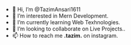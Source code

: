 - 👋 Hi, I’m @TazimAnsari1611
- 👀 I’m interested in Mern Development.
- 🌱 I’m currently learning Web Texhnologies.
- 💞️ I’m looking to collaborate on Live Projects..
- 📫 How to reach me ____.tazim.____ on instagram.

<!---
TazimAnsari1611/TazimAnsari1611 is a ✨ special ✨ repository because its `README.md` (this file) appears on your GitHub profile.
You can click the Preview link to take a look at your changes.
--->
